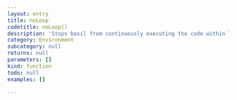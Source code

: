 ```yaml
---
layout: entry
title: noLoop
codetitle: noLoop()
description: 'Stops basil from continuously executing the code within loop() and quits the script.'
category: Environment
subcategory: null
returns: null
parameters: []
kind: function
todo: null
examples: []

---
```

